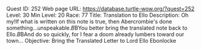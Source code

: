 Quest ID: 252
Web page URL: https://database.turtle-wow.org/?quest=252
Level: 30
Min Level: 20
Race: 77
Title: Translation to Ello
Description: Oh my!If what is written on this note is true, then Abercrombie's done something...unspeakable.$B$BYou better bring the translated note back to Ello.$B$BAnd do so quickly, for I fear a doom already lumbers toward our town...
Objective: Bring the Translated Letter to Lord Ello Ebonlocke
